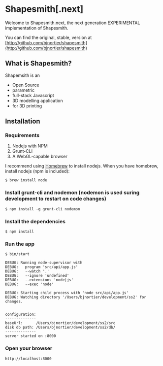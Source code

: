 # Shapesmith[.next]

Welcome to Shapesmith.next, the next generation EXPERIMENTAL implementation of Shapesmith. 

You can find the original, stable, version at [http://github.com/bjnortier/shapesmith](http://github.com/bjnortier/shapesmith)

## What is Shapesmith?

Shapemsith is an

 * Open Source
 * parametric
 * full-stack Javascript
 * 3D modelling application
 * for 3D printing

## Installation

### Requirements

1. Nodejs with NPM
1. Grunt-CLI
1. A WebGL-capable browser

I recommend using [Homebrew](http://mxcl.github.com/homebrew/) to install nodejs. When you have homebrew, install nodejs (npm is included):
     
    $ brew install node

### Install grunt-cli and nodemon (nodemon is used suring development to restart on code changes)

    $ npm install -g grunt-cli nodemon

### Install the dependencies

    $ npm install

### Run the app

    $ bin/start

    DEBUG: Running node-supervisor with
    DEBUG:   program 'src/api/app.js'
    DEBUG:   --watch '.'
    DEBUG:   --ignore 'undefined'
    DEBUG:   --extensions 'node|js'
    DEBUG:   --exec 'node'
    
    DEBUG: Starting child process with 'node src/api/app.js'
    DEBUG: Watching directory '/Users/bjnortier/development/ss2' for changes.
    
    
    configuration:
    --------------
    baseUrl:      /Users/bjnortier/development/ss2/src
    disk db path: /Users/bjnortier/development/ss2/db/
    --------------
    server started on :8000

### Open your browser

    http://localhost:8000







